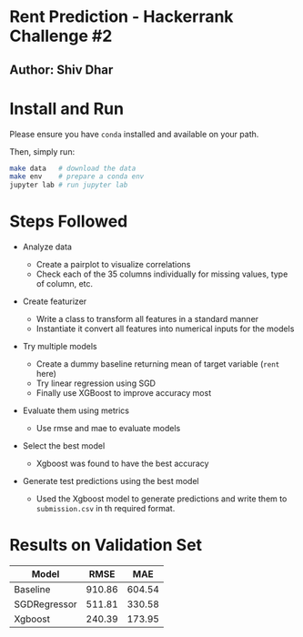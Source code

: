 # Rent Prediction - Hackerrank Challenge #2
## Author: Shiv Dhar

# Install and Run
Please ensure you have `conda` installed and available on your path.

Then, simply run:

```bash
make data   # download the data
make env    # prepare a conda env
jupyter lab # run jupyter lab
```

# Steps Followed

- Analyze data
    - Create a pairplot to visualize correlations
    - Check each of the 35 columns individually for missing values, type of column, etc.


- Create featurizer
    - Write a class to transform all features in a standard manner
    - Instantiate it convert all features into numerical inputs for the models


- Try multiple models
    - Create a dummy baseline returning mean of target variable (`rent` here)
    - Try linear regression using SGD
    - Finally use XGBoost to improve accuracy most


- Evaluate them using metrics
    - Use rmse and mae to evaluate models


- Select the best model
    - Xgboost was found to have the best accuracy


- Generate test predictions using the best model
    - Used the Xgboost model to generate predictions and write them to `submission.csv` in th required format.

# Results on Validation Set


| Model        | RMSE   | MAE    |
|--------------|--------|--------|
| Baseline     | 910.86 | 604.54 |
| SGDRegressor | 511.81 | 330.58 |
| Xgboost      | 240.39 | 173.95 |
